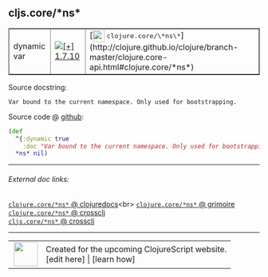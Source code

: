 ## cljs.core/\*ns\*



 <table border="1">
<tr>
<td>dynamic var</td>
<td><a href="https://github.com/cljsinfo/cljs-api-docs/tree/1.7.10"><img valign="middle" alt="[+] 1.7.10" title="Added in 1.7.10" src="https://img.shields.io/badge/+-1.7.10-lightgrey.svg"></a> </td>
<td>
[<img height="24px" valign="middle" src="http://i.imgur.com/1GjPKvB.png"> <samp>clojure.core/\*ns\*</samp>](http://clojure.github.io/clojure/branch-master/clojure.core-api.html#clojure.core/*ns*)
</td>
</tr>
</table>







Source docstring:

```
Var bound to the current namespace. Only used for bootstrapping.
```


Source code @ [github](https://github.com/clojure/clojurescript/blob/r1.7.48/src/main/cljs/cljs/core.cljs#L29-L32):

```clj
(def
  ^{:dynamic true
    :doc "Var bound to the current namespace. Only used for bootstrapping."}
  *ns* nil)
```

<!--
Repo - tag - source tree - lines:

 <pre>
clojurescript @ r1.7.48
└── src
    └── main
        └── cljs
            └── cljs
                └── <ins>[core.cljs:29-32](https://github.com/clojure/clojurescript/blob/r1.7.48/src/main/cljs/cljs/core.cljs#L29-L32)</ins>
</pre>

-->

---



###### External doc links:

[`clojure.core/*ns*` @ clojuredocs](http://clojuredocs.org/clojure.core/*ns*)<br>
[`clojure.core/*ns*` @ grimoire](http://conj.io/store/v1/org.clojure/clojure/1.7.0-beta3/clj/clojure.core/*ns*/)<br>
[`clojure.core/*ns*` @ crossclj](http://crossclj.info/fun/clojure.core/*ns*.html)<br>
[`cljs.core/*ns*` @ crossclj](http://crossclj.info/fun/cljs.core.cljs/*ns*.html)<br>

---

 <table>
<tr><td>
<img valign="middle" align="right" width="48px" src="http://i.imgur.com/Hi20huC.png">
</td><td>
Created for the upcoming ClojureScript website.<br>
[edit here] | [learn how]
</td></tr></table>

[edit here]:https://github.com/cljsinfo/cljs-api-docs/blob/master/cljsdoc/cljs.core/STARnsSTAR.cljsdoc
[learn how]:https://github.com/cljsinfo/cljs-api-docs/wiki/cljsdoc-files

<!--

This information was too distracting to show to readers, but I'll leave it
commented here since it is helpful to:

- pretty-print the data used to generate this document
- and show how to retrieve that data



The API data for this symbol:

```clj
{:ns "cljs.core",
 :name "*ns*",
 :history [["+" "1.7.10"]],
 :type "dynamic var",
 :full-name-encode "cljs.core/STARnsSTAR",
 :source {:code "(def\n  ^{:dynamic true\n    :doc \"Var bound to the current namespace. Only used for bootstrapping.\"}\n  *ns* nil)",
          :title "Source code",
          :repo "clojurescript",
          :tag "r1.7.48",
          :filename "src/main/cljs/cljs/core.cljs",
          :lines [29 32]},
 :full-name "cljs.core/*ns*",
 :clj-symbol "clojure.core/*ns*",
 :docstring "Var bound to the current namespace. Only used for bootstrapping."}

```

Retrieve the API data for this symbol:

```clj
;; from Clojure REPL
(require '[clojure.edn :as edn])
(-> (slurp "https://raw.githubusercontent.com/cljsinfo/cljs-api-docs/catalog/cljs-api.edn")
    (edn/read-string)
    (get-in [:symbols "cljs.core/*ns*"]))
```

-->
